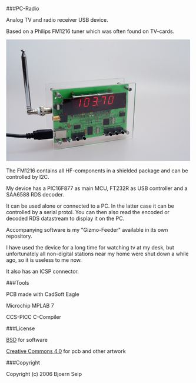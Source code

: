 
###PC-Radio

Analog TV and radio receiver USB device.

Based on a Philips FM1216 tuner which was often found on TV-cards.

![PC Radio](Images/500_PCRadio-1.JPG)

The FM1216 contains all HF-components in a shielded package and can be controlled by I2C.

My device has a PIC16F877 as main MCU, FT232R as USB controller and a SAA6588 RDS decoder. 

It can be used alone or connected to a PC. In the latter case it can be controlled by a serial protol. You can then also read the encoded or decoded RDS datastream to display it on the PC. 

Accompanying software is my "Gizmo-Feeder" available in its own repository.

I have used the device for a long time for watching tv at my desk, but unfortunately all non-digital stations near my home were shut down a while ago, so it is useless to me now.

It also has an ICSP connector.

###Tools

PCB made with CadSoft Eagle

Microchip MPLAB 7

CCS-PICC C-Compiler


###License

[BSD](LICENSE-BSD.txt) for software

[Creative Commons 4.0](LICENSE-CC.txt) for pcb and other artwork

###Copyright

Copyright (c) 2006 Bjoern Seip


